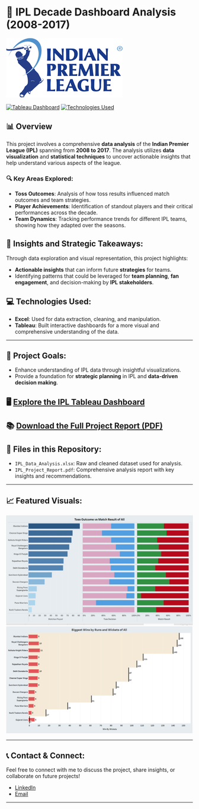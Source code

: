 # 🏏 IPL Decade Dashboard Analysis (2008-2017)

![IPL Banner](https://github.com/Popsy96/IPL-Data-Insights/blob/Files/download.png) <!-- Replace with an IPL-themed image -->

[![Tableau Dashboard](https://img.shields.io/badge/View-Tableau%20Dashboard-blue)](https://public.tableau.com/app/profile/poojit.kasina/viz/IPLDecadeDynamicsDashboard/MatchStatistics)
[![Technologies Used](https://img.shields.io/badge/Technologies-Excel%20%7C%20Tableau-yellowgreen)](https://github.com/Popsy96/IPL-Data-Insights/blob/Files/IPL%20Decade%20Dynamics%20Dashboard.pdf)

## 📊 Overview

This project involves a comprehensive **data analysis** of the **Indian Premier League (IPL)** spanning from **2008 to 2017**. The analysis utilizes **data visualization** and **statistical techniques** to uncover actionable insights that help understand various aspects of the league.

### 🔍 Key Areas Explored:
- **Toss Outcomes**: Analysis of how toss results influenced match outcomes and team strategies.
- **Player Achievements**: Identification of standout players and their critical performances across the decade.
- **Team Dynamics**: Tracking performance trends for different IPL teams, showing how they adapted over the seasons.

## 🚀 Insights and Strategic Takeaways:

Through data exploration and visual representation, this project highlights:
- **Actionable insights** that can inform future **strategies** for teams.
- Identifying patterns that could be leveraged for **team planning**, **fan engagement**, and decision-making by **IPL stakeholders**.

## 💻 Technologies Used:
- **Excel**: Used for data extraction, cleaning, and manipulation.
- **Tableau**: Built interactive dashboards for a more visual and comprehensive understanding of the data.

---

## 🎯 Project Goals:
- Enhance understanding of IPL data through insightful visualizations.
- Provide a foundation for **strategic planning** in IPL and **data-driven decision making**.

## 🖥️ [Explore the IPL Tableau Dashboard](https://public.tableau.com/app/profile/poojit.kasina/viz/IPLDecadeDynamicsDashboard/MatchStatistics)

## 📚 [Download the Full Project Report (PDF)](https://github.com/Popsy96/IPL-Data-Insights/blob/Files/IPL%20Decade%20Dynamic%20Dashboard%20Analysis.pdf)

## 📂 Files in this Repository:
- `IPL_Data_Analysis.xlsx`: Raw and cleaned dataset used for analysis.
- `IPL_Project_Report.pdf`: Comprehensive analysis report with key insights and recommendations.

---

## 📈 Featured Visuals:


![Dashboard Screenshot 1](https://github.com/Popsy96/IPL-Data-Insights/blob/Files/Screenshot%202023-10-22%20225736.png) <!-- Replace with screenshots from your Tableau dashboard -->
![Dashboard Screenshot 2](https://github.com/Popsy96/IPL-Data-Insights/blob/Files/Screenshot%202023-10-22%20225813.png)

---

## 📞 Contact & Connect:
Feel free to connect with me to discuss the project, share insights, or collaborate on future projects!

- [LinkedIn](https://www.linkedin.com/in/your-linkedin/)
- [Email](mailto:your-email@example.com)

---
